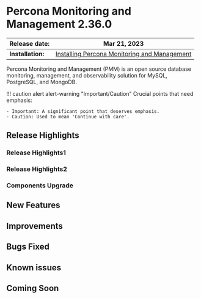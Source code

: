 # Percona Monitoring and Management 2.36.0

| **Release date:** | Mar 21, 2023                                                                                 |
| ----------------- | ----------------------------------------------------------------------------------------------- |
| **Installation:** | [Installing Percona Monitoring and Management](https://www.percona.com/software/pmm/quickstart) |

Percona Monitoring and Management (PMM) is an open source database monitoring, management, and observability solution for MySQL, PostgreSQL, and MongoDB.

!!! caution alert alert-warning "Important/Caution"
    Crucial points that need emphasis:

    - Important: A significant point that deserves emphasis.
    - Caution: Used to mean 'Continue with care'.


## Release Highlights


### Release Highlights1

<!--- Description of the feature with a link to the documentation
 --->

### Release Highlights2

<!--- Description of the feature with a link to the documentation

Add more subsections for more release highlights.

 --->


### Components Upgrade

<!--- - List the components which are upgraded as part of the Release.
 --->


## New Features

<!--- - List of new features with a comprehensive description of the feature and link to the JIRA ticket.

    Example:
    
    [PMM-XXXX](https://jira.percona.com/browse/PMM-XXXX) - Comprehensive description.

--->

## Improvements

<!--- - ​​List of improvements with a comprehensive description and link to the JIRA ticket.

    Example:

    [PMM-XXXX](https://jira.percona.com/browse/PMM-XXXX) - Comprehensive description.
--->

## Bugs Fixed

<!--- - ​​List of bugs with a comprehensive description and link to the JIRA ticket.

    Example:

    [PMM-XXXX](https://jira.percona.com/browse/PMM-XXXX) - Comprehensive description.
--->


## Known issues

<!---

- ​List of known issues with a  comprehensive description and link to the JIRA ticket.

    Example:

    [PMM-XXXX](https://jira.percona.com/browse/PMM-XXXX) - Comprehensive description.




    **Solution**

    Description of the solution.

--->

## Coming Soon

<!---

  Share what are the upcoming features on your roadmap to keep users excited:

- Planned item 1
- Planned item 2
--->